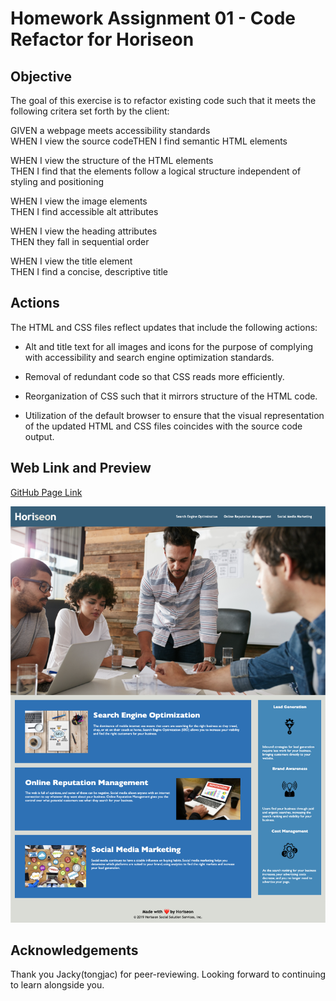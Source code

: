 # Homework Assignment 01 - Code Refactor for Horiseon

## Objective
The goal of this exercise is to refactor existing code such that it meets the following critera set forth by the client:

GIVEN a webpage meets accessibility standards
</br>WHEN I view the source codeTHEN I find semantic HTML elements

WHEN I view the structure of the HTML elements
</br>THEN I find that the elements follow a logical structure independent of styling and positioning

WHEN I view the image elements
</br>THEN I find accessible alt attributes

WHEN I view the heading attributes
</br>THEN they fall in sequential order

WHEN I view the title element
</br>THEN I find a concise, descriptive title

## Actions
The HTML and CSS files reflect updates that include the following actions:

  * Alt and title text for all images and icons for the purpose of complying with accessibility and search engine optimization standards.

  * Removal of redundant code so that CSS reads more efficiently.

  * Reorganization of CSS such that it mirrors structure of the HTML code.

  * Utilization of the default browser to ensure that the visual representation of the updated HTML and CSS files coincides with the source code output.


## Web Link and Preview

[GitHub Page Link](https://bracamon.github.io/bracamon_hw_01/)

![Horiseon Web Preview](./assets/images/horiseon_website_preview.png)


## Acknowledgements

Thank you Jacky(tongjac) for peer-reviewing. Looking forward to continuing to learn alongside you.